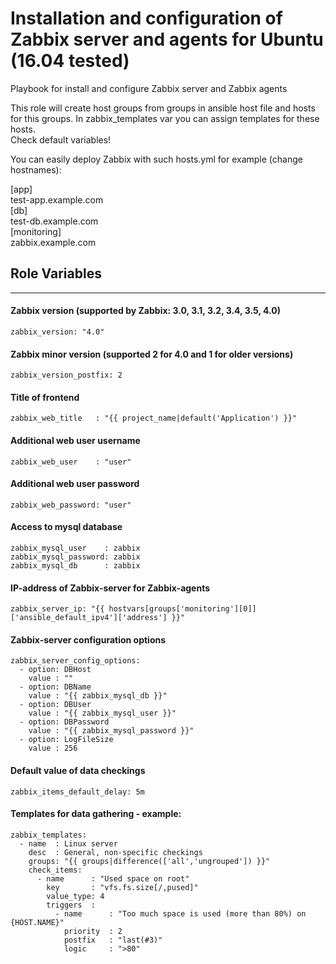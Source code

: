 Installation and configuration of Zabbix server and agents for Ubuntu (16.04 tested)
====================================================================================
  
Playbook for install and configure Zabbix server and Zabbix agents
  
This role will create host groups from groups in ansible host file and hosts for this groups. In zabbix_templates var you can assign templates for these hosts.  
Check default variables! 
  
You can easily deploy Zabbix with such hosts.yml for example (change hostnames):
  
[app]  
test-app.example.com  
[db]  
test-db.example.com  
[monitoring]  
zabbix.example.com  
  


## Role Variables
--------------

#### Zabbix version (supported by Zabbix: 3.0, 3.1, 3.2, 3.4, 3.5, 4.0)
```
zabbix_version: "4.0"
```
#### Zabbix minor version (supported 2 for 4.0 and 1 for older versions)
```
zabbix_version_postfix: 2
```
#### Title of frontend
```
zabbix_web_title   : "{{ project_name|default('Application') }}"
```
#### Additional web user username
```
zabbix_web_user    : "user"
```
#### Additional web user password
```
zabbix_web_password: "user"
```
#### Access to mysql database
```
zabbix_mysql_user    : zabbix
zabbix_mysql_password: zabbix  
zabbix_mysql_db      : zabbix  
```
#### IP-address of Zabbix-server for Zabbix-agents
```
zabbix_server_ip: "{{ hostvars[groups['monitoring'][0]]['ansible_default_ipv4']['address'] }}"  
```
#### Zabbix-server configuration options
```
zabbix_server_config_options:
  - option: DBHost
    value : ""
  - option: DBName
    value : "{{ zabbix_mysql_db }}"
  - option: DBUser
    value : "{{ zabbix_mysql_user }}"
  - option: DBPassword
    value : "{{ zabbix_mysql_password }}"
  - option: LogFileSize
    value : 256
```
#### Default value of data checkings
```
zabbix_items_default_delay: 5m
```

#### Templates for data gathering - example:
```
zabbix_templates:  
  - name  : Linux server  
    desc  : General, non-specific checkings  
    groups: "{{ groups|difference(['all','ungrouped']) }}"  
    check_items:  
      - name      : "Used space on root"  
        key       : "vfs.fs.size[/,pused]"  
        value_type: 4  
        triggers  :  
          - name      : "Too much space is used (more than 80%) on {HOST.NAME}"  
            priority  : 2  
            postfix   : "last(#3)"  
            logic     : ">80"  
```
